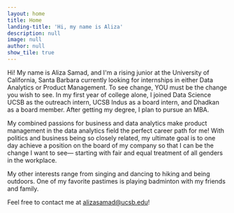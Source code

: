 ```yaml
---
layout: home
title: Home
landing-title: 'Hi, my name is Aliza'
description: null
image: null
author: null
show_tile: true
---
```


Hi! My name is Aliza Samad, and I'm a rising junior at the University of California, Santa Barbara currently looking for internships in either Data Analytics or Product Management. To see change, YOU must be the change you wish to see. In my first year of college alone, I joined Data Science UCSB as the outreach intern, UCSB Indus as a board intern, and Dhadkan as a board member. After getting my degree, I plan to pursue an MBA. 

My combined passions for business and data analytics make product management in the data analytics field the perfect career path for me! With politics and business being so closely related, my ultimate goal is to one day achieve a position on the board of my company so that I can be the change I want to see— starting with fair and equal treatment of all genders in the workplace.

My other interests range from singing and dancing to hiking and being outdoors. One of my favorite pastimes is playing badminton with my friends and family.

Feel free to contact me at alizasamad@ucsb.edu!
